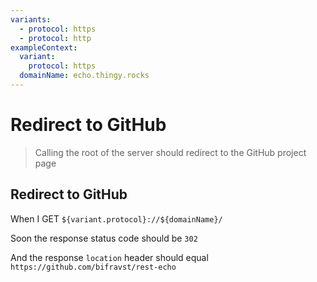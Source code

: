 ```yaml
---
variants:
  - protocol: https
  - protocol: http
exampleContext:
  variant:
    protocol: https
  domainName: echo.thingy.rocks
---
```


# Redirect to GitHub

> Calling the root of the server should redirect to the GitHub project page

## Redirect to GitHub

When I GET `${variant.protocol}://${domainName}/`

Soon the response status code should be `302`

And the response `location` header should equal
`https://github.com/bifravst/rest-echo`
